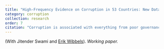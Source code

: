```yaml
---
title: "High-Frequency Evidence on Corruption in 53 Countries: New Data from the MLP Project."
category: corruption
collection: research
order: 7
citation: "Corruption is associated with everything from poor governance outcomes and low-quality public services to poor economic growth and political instability. Corruption can have negative effects on civic space as it reduces political participation and generalized trust. However, corruption scandals have also motivated powerful protest movements and civic action in countries as diverse as Brazil, Guatemala and Moldova in recent years. Despite the centrality of corruption scandals to civic space dynamics in many countries, our capacity to understand when, why and where corruption elicits civic responses is sharply limited by constraints inherent in standard corruption data. Most such data, whether in the form of expert (e.g., Transparency International's Corruption Perceptions Index) or citizen (e.g., Afrobarometer) surveys, provide annual snapshots that preclude answering key questions such as: When do corruption scandals evoke protests, civic activism, legal changes and/or the collapse of governments? And what are the implications of corruption for the evolution of civic space more generally? In this project we introduce a new big data approach to measuring corruption that allows researchers and analysts to address these kinds of questions. Our corruption measure relies on the Machine Learning for Peace project's infrastructure, which has collected and classified over 90 millions articles published by international and local newspapers every day from 2012 until last month for nearly 60 countries. By measuring the share of monthly news reporting on corruption, we provide data on its salience. This measure does a good job of identifying corruption scandals and provides a tool for monitoring corruption in near real-time. To elucidate one potential use of the data, we analyze the relationship between corruption scandals and anti-corruption protests across 53 countries. We complement the cross-national evidence with case studies of Guatemala and Ghana, two cases with relatively high incidences of corruption, but where civic responses have varied a lot."
---
```


(With Jitender Swami and [Erik Wibbels](https://web.sas.upenn.edu/ewibbels/)). *Working paper.*
